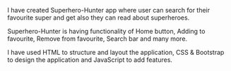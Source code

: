 I have created Superhero-Hunter app where user can search for their favourite super and get also they can read about superheroes.

Superhero-Hunter is having functionality of Home button, Adding to favourite, Remove from favourite, Search bar and many more.

I have used HTML to structure and layout the application, CSS & Bootstrap to design the application and JavaScript to add features.


